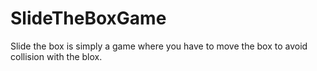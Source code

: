 # SlideTheBoxGame
Slide the box is simply a game where you have to move the box to avoid collision with the blox.
